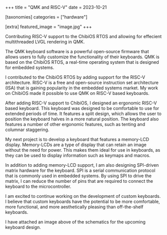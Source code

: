 +++
title = "QMK and RISC-V"
date = 2023-10-21

[taxonomies]
categories = ["hardware"]

[extra]
featured_image = "image.jpg"
+++

Contributing RISC-V support to the ChibiOS RTOS and allowing for effecient multithreaded LVGL rendering in QMK. 

<!-- more -->

The QMK keyboard software is a powerful open-source firmware that allows users to fully customize the functionality of their keyboards. QMK is based on the ChibiOS RTOS, a real-time operating system that is designed for embedded systems.

I contributed to the ChibiOS RTOS by adding support for the RISC-V architecture. RISC-V is a free and open-source instruction set architecture (ISA) that is gaining popularity in the embedded systems market. My work on ChibiOS made it possible to use QMK on RISC-V based keyboards.

After adding RISC-V support to ChibiOS, I designed an ergonomic RISC-V based keyboard. This keyboard was designed to be comfortable to use for extended periods of time. It features a split design, which allows the user to position the keyboard halves in a more natural position. The keyboard also features a number of other ergonomic features, such as tenting and columnar staggering.

My next project is to develop a keyboard that features a memory-LCD display. Memory-LCDs are a type of display that can retain an image without the need for power. This makes them ideal for use in keyboards, as they can be used to display information such as keymaps and macros.

In addition to adding memory-LCD support, I am also designing SPI-driven matrix hardware for the keyboard. SPI is a serial communication protocol that is commonly used in embedded systems. By using SPI to drive the matrix, I can reduce the number of pins that are required to connect the keyboard to the microcontroller.

I am excited to continue working on the development of custom keyboards. I believe that custom keyboards have the potential to be more comfortable, more functional, and more aesthetically pleasing than off-the-shelf keyboards.

I have attached an image above of the schematics for the upcoming keyboard design.
